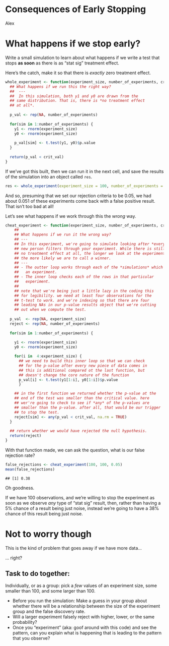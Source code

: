 Consequences of Early Stopping
================
Alex

# What happens if we stop early?

Write a small simulation to learn about what happens if we write a test
that stops **as soon** as there is as “stat sig” treatment effect.

Here’s the catch, make it so that there is *exactly* zero treatment
effect.

``` r
whole_experiment <- function(experiment_size, number_of_experiments, crit_val) { 
  ## What happens if we run this the right way? 
  ##  --- 
  ##  In this simulation, both y1 and y0 are drawn from the 
  ## same distribution. That is, there is *no treatment effect 
  ## at all*. 
  
  p_val <- rep(NA, number_of_experiments)
  
  for(sim in 1:number_of_experiments) { 
    y1 <- rnorm(experiment_size)
    y0 <- rnorm(experiment_size)
    
    p_val[sim] <- t.test(y1, y0)$p.value
  }
  
  return(p_val < crit_val)
}
```

If we’ve got this built, then we can run it in the next cell, and save
the results of the simulation into an object called `res`.

``` r
res <- whole_experiment(experiment_size = 100, number_of_experiments = 1000, 0.05)
```

And so, presuming that we set our rejection criteria to be 0.05, we had
about 0.051 of these experiments come back with a false positive result.
That isn’t too bad at all\!

Let’s see what happens if we work through this the *wrong* way.

``` r
cheat_experiment <- function(experiment_size, number_of_experiments, crit_val) { 
    ## 
    ## What happens if we run it the wrong way? 
    ## --- 
    ## In this experiment, we're going to simulate looking after *every* 
    ## new person filters through your experiment. While there is still 
    ## no treatment effect at all, the longer we look at the experiment, 
    ## the more likely we are to call a winner. 
    ## --- 
    ## - The outter loop works through each of the *simulations* which is 
    ##   an experiment.  
    ## - The inner loop checks each of the rows in that particular
    ##   experiment. 
    ## 
    ## note that we're being just a little lazy in the coding this 
    ## for legibility. we need at least four observations for the 
    ## t-test to work. and we're indexing so that there are four 
    ## leading NAs in our p-value results object that we're cutting 
    ## out when we compute the test. 
    
  p_val  <- rep(NA, experiment_size)
  reject <- rep(NA, number_of_experiments)
  
  for(sim in 1:number_of_experiments) { 
    
    y1 <- rnorm(experiment_size)
    y0 <- rnorm(experiment_size)

    for(i in  4:experiment_size) {
      ## we need to build this inner loop so that we can check 
      ## for the p-value after every new piece of data comes in 
      ## this is additional compared ot the last function, but 
      ## doesn't change the core nature of the function
      p_val[i] <- t.test(y1[1:i], y0[1:i])$p.value
      }

    ## in the first function we returned whether the p-value at the
    ## end of the test was smaller than the critical value. here 
    ## wer're going to check to see if *any* of the p-values are 
    ## smaller than the p-value. after all, that would be our trigger
    ## to stop the test. 
    reject[sim] <- any(p_val < crit_val, na.rm = TRUE)
  }
  
  ## return whether we would have rejected the null hypothesis.
  return(reject)
}
```

With that function made, we can ask the question, what is our false
rejection rate?

``` r
false_rejections <- cheat_experiment(100, 100, 0.05)
mean(false_rejections)
```

    ## [1] 0.38

Oh goodness.

If we have 100 observations, and we’re willing to stop the experiment as
soon as we observe *any* type of “stat sig” result, then, rather than
having a 5% chance of a result being just noise, instead we’re going to
have a 38% chance of this result being just noise.

# Not to worry though

This is the kind of problem that goes away if we have more data…

… right?

## Task to do together:

Individually, or as a group: pick a *few* values of an experiment size,
some smaller than 100, and some larger than 100.

  - Before you run the simulation: Make a guess in your group about
    whether there will be a relationship between the size of the
    experiment group and the false discovery rate.
  - Will a larger experiment falsely reject with higher, lower, or the
    same probability?
  - Once you “experiment” (aka: goof around with this code) and see the
    pattern, can you explain what is happening that is leading to the
    pattern that you observe?
